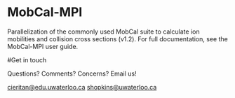 # MobCal-MPI
Parallelization of the commonly used MobCal suite to calculate ion mobilities and collision cross sections (v1.2). For full documentation, see the MobCal-MPI user guide.



#Get in touch

Questions? Comments? Concerns? Email us! 

cieritan@edu.uwaterloo.ca
shopkins@uwaterloo.ca



